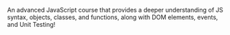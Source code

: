An advanced JavaScript course that provides a deeper understanding of JS syntax, objects, classes, and functions, along with DOM elements, events, and Unit Testing!

